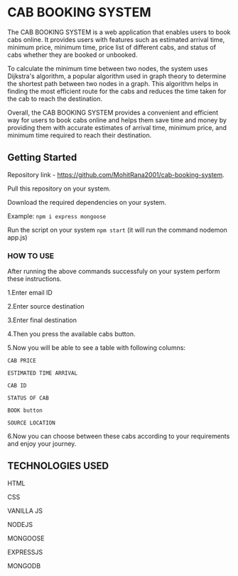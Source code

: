 # CAB BOOKING SYSTEM

The CAB BOOKING SYSTEM is a web application that enables users to book cabs online. It provides users with features such as estimated arrival time, minimum price, minimum time, price list of different cabs, and status of cabs whether they are booked or unbooked.

To calculate the minimum time between two nodes, the system uses Dijkstra's algorithm, a popular algorithm used in graph theory to determine the shortest path between two nodes in a graph. This algorithm helps in finding the most efficient route for the cabs and reduces the time taken for the cab to reach the destination.

Overall, the CAB BOOKING SYSTEM provides a convenient and efficient way for users to book cabs online and helps them save time and money by providing them with accurate estimates of arrival time, minimum price, and minimum time required to reach their destination.

## Getting Started

Repository link - https://github.com/MohitRana2001/cab-booking-system.

Pull this repository on your system.

Download the required dependencies on your system.

 Example:
    ``` npm i express mongoose ```

Run the script on your system
    ``` npm start ```
    (it will run the command nodemon app.js)



### HOW TO USE

After running the above commands successfuly on your system perform these instructions.

1.Enter email ID

2.Enter source destination

3.Enter final destination

4.Then you press the available cabs button.

5.Now you will be able to see a table with following columns:

    CAB PRICE

    ESTIMATED TIME ARRIVAL

    CAB ID

    STATUS OF CAB

    BOOK button

    SOURCE LOCATION

6.Now you can choose between these cabs according to your requirements and enjoy your journey.

## TECHNOLOGIES USED

HTML

CSS

VANILLA JS

NODEJS

MONGOOSE

EXPRESSJS

MONGODB








